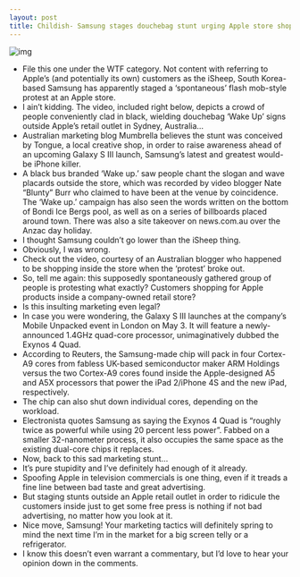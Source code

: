 ```yaml
---
layout: post
title: Childish- Samsung stages douchebag stunt urging Apple store shoppers to Wake Up
---
```

![img](http://media.idownloadblog.com/wp-content/uploads/2012/04/Samsung-Galaxy-S-III-Wake-Up-protest.jpg)
* File this one under the WTF category. Not content with referring to Apple’s (and potentially its own) customers as the iSheep, South Korea-based Samsung has apparently staged a ‘spontaneous’ flash mob-style protest at an Apple store.
* I ain’t kidding. The video, included right below, depicts a crowd of people conveniently clad in black, wielding douchebag ‘Wake Up’ signs outside Apple’s retail outlet in Sydney, Australia…
* Australian marketing blog Mumbrella believes the stunt was conceived by Tongue, a local creative shop, in order to raise awareness ahead of an upcoming Galaxy S III launch, Samsung’s latest and greatest would-be iPhone killer.
* A black bus branded ‘Wake up.’ saw people chant the slogan and wave placards outside the store, which was recorded by video blogger Nate “Blunty” Burr who claimed to have been at the venue by coincidence. The ‘Wake up.’ campaign has also seen the words written on the bottom of Bondi Ice Bergs pool, as well as on a series of billboards placed around town. There was also a site takeover on news.com.au over the Anzac day holiday.
* I thought Samsung couldn’t go lower than the iSheep thing.
* Obviously, I was wrong.
* Check out the video, courtesy of an Australian blogger who happened to be shopping inside the store when the ‘protest’ broke out.
* So, tell me again: this supposedly spontaneously gathered group of people is protesting what exactly? Customers shopping for Apple products inside a company-owned retail store?
* Is this insulting marketing even legal?
* In case you were wondering, the Galaxy S III launches at the company’s Mobile Unpacked event in London on May 3. It will feature a newly-announced 1.4GHz quad-core processor, unimaginatively dubbed the Exynos 4 Quad.
* According to Reuters, the Samsung-made chip will pack in four Cortex-A9 cores from fabless UK-based semiconductor maker ARM Holdings versus the two Cortex-A9 cores found inside the Apple-designed A5 and A5X processors that power the iPad 2/iPhone 4S and the new iPad, respectively.
* The chip can also shut down individual cores, depending on the workload.
* Electronista quotes Samsung as saying the Exynos 4 Quad is “roughly twice as powerful while using 20 percent less power”. Fabbed on a smaller 32-nanometer process, it also occupies the same space as the existing dual-core chips it replaces.
* Now, back to this sad marketing stunt…
* It’s pure stupidity and I’ve definitely had enough of it already.
* Spoofing Apple in television commercials is one thing, even if it treads a fine line between bad taste and great advertising.
* But staging stunts outside an Apple retail outlet in order to ridicule the customers inside just to get some free press is nothing if not bad advertising, no matter how you look at it.
* Nice move, Samsung! Your marketing tactics will definitely spring to mind the next time I’m in the market for a big screen telly or a refrigerator.
* I know this doesn’t even warrant a commentary, but I’d love to hear your opinion down in the comments.

